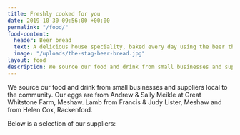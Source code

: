 ```yaml
---
title: Freshly cooked for you
date: 2019-10-30 09:56:00 +00:00
permalink: "/food/"
food-content:
  header: Beer bread
  text: A delicious house speciality, baked every day using the beer that is on tap with organic flours from Stoate’s watermill in Dorset.
  image: "/uploads/the-stag-beer-bread.jpg"
layout: food
description: We source our food and drink from small businesses and suppliers local to the community.
---
```


We source our food and drink from small businesses and suppliers local to the community. Our eggs are from Andrew & Sally Meikle at Great Whitstone Farm, Meshaw. Lamb from Francis & Judy Lister, Meshaw and from Helen Cox, Rackenford.

Below is a selection of our suppliers:

